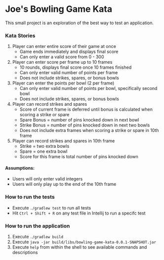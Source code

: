 # Joe's Bowling Game Kata

This small project is an exploration of the best way to test an application.

### Kata Stories

1. Player can enter entire score of their game at once
    * Game ends immediately and displays final score
    * Can only enter a valid score from 0 - 300
1. Player can enter score per frame up to 10 frames
    * 10 rounds, displays final score once 10 frames finished
    * Can only enter valid number of points per frame
    * Does not include strikes, spares, or bonus bowls
1. Player can enter the points per bowl (2 per frame)
    * Can only enter valid number of points per bowl, specifically second bowl
    * Does not include strikes, spares, or bonus bowls
1. Player can record strikes and spares
    * Score of current frame is deferred until bonus is calculated when scoring a strike or spare
    * Spare Bonus = number of pins knocked down in next bowl
    * Strike Bonus = number of pins knocked down in next two bowls
    * Does not include extra frames when scoring a strike or spare in 10th frame
1. Player can record strikes and spares in 10th frame
    * Strike = two extra bowls
    * Spare = one extra bowl
    * Score for this frame is total number of pins knocked down

#### Assumptions:

* Users will only enter valid integers
* Users will only play up to the end of the 10th frame

### How to run the tests

* Execute `./gradlew test` to run all tests
* Hit `Ctrl + Shift + R` on any test file in Intellij to run a specifc test

### How to run the application

1. Execute `./gradlew build`
1. Execute `java -jar build/libs/bowling-game-kata-0.0.1-SNAPSHOT.jar`
1. Execute `help` from within the shell to see available commands and descriptions
